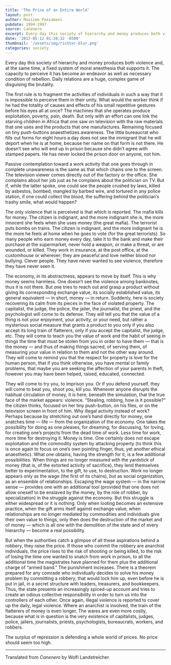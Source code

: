```yaml
---
title: 'The Price of an Entire World'
layout: post
author: Massimo Passamani
pubdate: 1994-1997
source: Canenero
excerpt: Every day this society of hierarchy and money produces both violence and, at the same time, a fixed system of moral anesthesia that supports it. The capacity to perceive it has become an endeavor as well as necessary condition of rebellion.
date: '2017-05-12 01:28:32 -0500'
thumbnail: '/assets/img/richter-blur.png'
categories: society
---
```


Every day this society of hierarchy and money produces both violence and, at the same time, a fixed system of moral anesthesia that supports it. The capacity to perceive it has become an endeavor as well as necessary condition of rebellion.  Daily relations are a huge, complex game of disguising the brutality.

The first rule is to fragment the activities of individuals in such a way that it is impossible to perceive them in their unity. What would the worker think if he had the totality of causes and effects of his small repetitive gestures before his eyes all at once? The machines that she operates produce exploitation, poverty, pain, death. But only with an effort can one link the starving children in Africa that one saw on television with the raw materials that one uses and the products that one manufactures. Remaining focused on tiny push-buttons anaesthetizes awareness. The little bureaucrat who fills out forms for eight hours a day does not see the immigrant that he will deport when he is at home, because her name on that form is not there.  He doesn’t see who will end up in prison because she didn’t agree with stamped papers. He has never locked the prison door on anyone, not him.

Passive contemplation toward a work activity that one goes through in complete unawareness is the same as that which chains one to the screen. The television viewer comes directly out of the factory or the office. She complains about her job just as he complains about the politician on TV. But if, while the latter spoke, one could see the people crushed by laws, killed by asbestos, bombed, mangled by barbed wire, and tortured in any police station, if one could collect the blood, the suffering behind the politician’s trashy smile, what would happen?

The only violence that is perceived is that which is reported. The mafia kills for money. The citizen is indignant, and the more indignant she is, the more innocent she feels when she uses money (the great mafia). The terrorist puts bombs on trains. The citizen is indignant, and the more indignant he is the more he feels at home when he goes to vote (for the great terrorists). So many people who earn money every day, take it to the bank and make their purchase at the supermarket, never hold a weapon, or make a threat, or are wounded, or killed. They work in insurance, at the post office, at the customhouse or wherever; they are peaceful and love neither blood nor bullying. Clever people. They have never wanted to see violence, therefore they have never seen it.

The economy, in its abstractness, appears to move by itself. This is why money seems harmless.  One doesn’t see the violence among banknotes, thus it is not there. But one tries to reach out and grasp a product without giving its corresponding exchange value, its socially established value, its general equivalent — in short, money — in return.  Suddenly, here is society recovering its calm from its pieces in the face of violated property. The capitalist, the judge, the police, the jailer, the journalist, the priest, and the psychologist will come to its defense. They will tell you that the value of a thing is not your enjoyment, your activity, or your need, but rather a mysterious social measure that grants a product to you only if you also accept its long train of flatterers, only if you accept the capitalist, the judge, etc. They will come to teach you the value of work and the habit of seeing in things the time that must be stolen from you in order to have them — that is the money — and thus of making things sacred, of serving them, of measuring your value in relation to them and not the other way around. They will come to remind you that the respect for property is love for the human person, that if you think otherwise, you have mental or family problems, that maybe you are seeking the affection of your parents in theft, however you may have been helped, raised, educated, connected.  

They will come to try you, to imprison you. Or if you defend yourself, they will come to beat you, shoot you, kill you. Whenever anyone disrupts the habitual circulation of money, it is here, beneath the simulation, that the true face of the market appears: violence. “Stealing, robbing, how is it possible?” the citizen thinks, focused on her tiny push-button, on his files, or on the television screen in front of him. Why illegal activity instead of work? Perhaps because by stretching out one’s hand directly for money, one snatches time — life — from the organization of the economy. One takes the possibility for doing as one pleases, for dreaming, for discussing, for loving, for creating one’s projects from the dead time of work. Less time for work, more time for destroying it. Money is time. One certainly does not escape exploitation and the commodity system by attacking property (to think this is once again to focus on one’s own pointing finger, thus, yet another ethical anaesthetic). What one obtains, having the strength for it, is a few additional possibilities. When things are no longer measured with the yardstick of money (that is, of the extorted activity of sacrifice), they lend themselves better to experimentation, to the gift, to use, to destruction. Work no longer appears only as the wage (the first of its chains), but as social organization, as an ensemble of relationships. Escaping the wage system — in the narrow sense — provides one with an additional tool (provided that one does not allow oneself to be enslaved by the money, by the role of robber, by specialization) in the struggle against the economy. But this struggle is either widespread or it is nothing. Only when looting becomes an extensive practice, when the gift arms itself against exchange value, when relationships are no longer mediated by commodities and individuals give their own value to things, only then does the destruction of the market and of money — which is all one with the demolition of the state and of every hierarchy — become a real possibility.

But when the authorities catch a glimpse of all these aspirations behind a robbery, they raise the price. If those who commit the robbery are anarchist individuals, the price rises to the risk of shooting or being killed, to the risk of losing the time one wanted to snatch from work in prison, to all the additional time the magistrates have planned for them plus the additional charge of “armed band.” The punishment increases. There is a theorem prepared for any comrade who individually decides to solve his money problem by committing a robbery, that would lock him up, even before he is put in jail, in a secret structure with leaders, treasurers, and bookkeepers. Thus, the state presents an increasingly spiced-up account and tries to create an odious collective responsibility in order to turn us into the controllers of each other. Once again, illegal violence is reported to cover up the daily, legal violence. Where an anarchist is involved, the train of the flatterers of money is even longer. The wares are even more costly, because what is in question is the very existence of capitalists, judges, police, jailers, journalists, priests, psychologists, bureaucrats, workers, and robbers.

The surplus of repression is defending a whole world of prices. No price should seem too high.


<hr>

Translated from <em>Canenero</em> by Wolfi Landstreicher.
